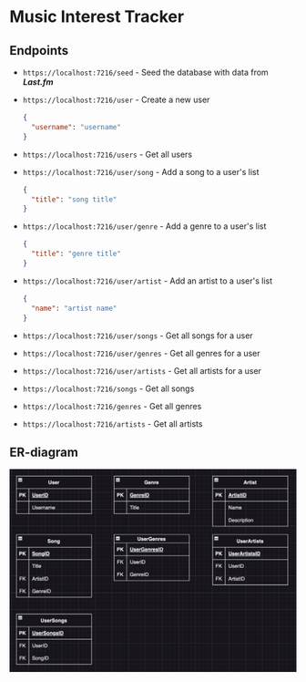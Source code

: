 # Music Interest Tracker

## Endpoints

- `https://localhost:7216/seed` - Seed the database with data from **_Last.fm_**
- `https://localhost:7216/user` - Create a new user

  ```json
  {
    "username": "username"
  }
  ```

- `https://localhost:7216/users` - Get all users
- `https://localhost:7216/user/song` - Add a song to a user's list

  ```json
  {
    "title": "song title"
  }
  ```

- `https://localhost:7216/user/genre` - Add a genre to a user's list

  ```json
  {
    "title": "genre title"
  }
  ```

- `https://localhost:7216/user/artist` - Add an artist to a user's list

  ```json
  {
    "name": "artist name"
  }
  ```

- `https://localhost:7216/user/songs` - Get all songs for a user
- `https://localhost:7216/user/genres` - Get all genres for a user
- `https://localhost:7216/user/artists` - Get all artists for a user
- `https://localhost:7216/songs` - Get all songs
- `https://localhost:7216/genres` - Get all genres
- `https://localhost:7216/artists` - Get all artists

## ER-diagram

![ER-diagram](./assets/ERD.png)
